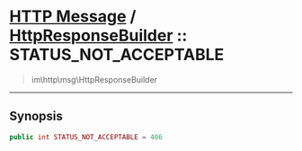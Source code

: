 # [HTTP Message](http.md) / [HttpResponseBuilder](http-HttpResponseBuilder.md) :: STATUS_NOT_ACCEPTABLE
 > im\http\msg\HttpResponseBuilder
____

## Synopsis
```php
public int STATUS_NOT_ACCEPTABLE = 406
```
